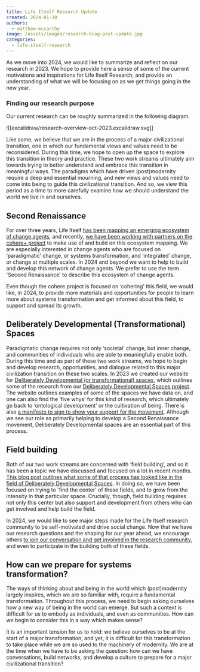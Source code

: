 ```yaml
---
title: Life Itself Research Update
created: 2024-01-30
authors:
  - matthew-mccarthy
image: /assets/images/research-blog-post-update.jpg
categories:
  - life-itself-research
---
```

As we move into 2024, we would like to summarize and reflect on our research in 2023. We hope to provide here a sense of some of the current motivations and inspirations for Life Itself Research, and provide an understanding of what we will be focusing on as we get things going in the new year. 

### Finding our research purpose 

Our current research can be roughly summarized in the following diagram.

![[excalidraw/research-overview-oct-2023.excalidraw.svg]]

Like some, we believe that we are in the process of a major civilizational transition, one in which our fundamental views and values need to be reconsidered. During this time, we hope to open up the space to explore this transition in theory and practice. These two work streams ultimately aim towards trying to better understand and embrace this transition in meaningful ways. The paradigms which have driven (post)modernity require a deep and essential mourning, and new views and values need to come into being to guide this civilizational transition. And so, we view this period as a time to more carefully examine how we should understand the world we live in and ourselves.

## Second Renaissance 

For over three years, Life Itself [has been mapping an emerging ecosystem of change agents](https://ecosystem.lifeitself.org/), and recently, [we have been working with partners on the cohere+ project](https://lifeitself.org/blog/2023/08/30/cohere-erasmus-mapping-announce) to make use of and build on this ecosystem mapping. We are especially interested in change agents who are focused on ‘paradigmatic’ change, or systems transformation, and ‘integrated’ change, or change at multiple scales. In 2024 and beyond we want to help to build and develop this network of change agents. We prefer to use the term 'Second Renaissance' to describe this ecosystem of change agents. 

Even though the cohere project is focused on ‘cohering’ this field, we would like, in 2024, to provide more materials and opportunities for people to learn more about systems transformation and get informed about this field, to support and spread its growth.
  
## Deliberately Developmental (Transformational) Spaces

Paradigmatic change requires not only ‘societal’ change, but inner change, and communities of individuals who are able to meaningfully enable both.  During this time and as part of these two work streams, we hope to begin and develop research, opportunities, and dialogue related to this major civilization transition on these two scales. In 2023 we created our website for [Deliberately Developmental (or transformational) spaces](https://developmentalspaces.org/), which outlines some of the research from our [Deliberately Developmental Spaces project](https://lifeitself.org/blog/2021/10/05/deliberately-developmental-spaces-a-key-to-addressing-the-metacrisis). The website outlines examples of some of the spaces we have data on, and one can also find the ‘five whys’ for this kind of research, which ultimately go back to ‘ontological development’ or the cultivation of being. There is also [a manifesto to sign to show your support for the movement](https://developmentalspaces.org/). Although we see our role as primarily helping to develop a Second Renaissance movement, Deliberately Developmental spaces are an essential part of this process. 
  
## Field building 

Both of our two work streams are concerned with ‘field building’, and so it has been a topic we have discussed and focused on a lot in recent months. [This blog post outlines what some of that process has looked like in the field of Deliberately Developmental Spaces](https://lifeitself.org/blog/2023/12/11/finding-the-center-blog-post). In doing so, we have been focused on trying to 'find the center' of these fields, and to grow from the intensity in that particular space. Crucially, though, field building requires not only this center but also support and development from others who can get involved and help build the field. 

In 2024, we would like to see major steps made for the Life Itself research community to be self-motivated and drive social change. Now that we have our research questions and the shaping for our year ahead, we encourage others [to join our conversation and get involved in the research community](https://lifeitself.org/research#how-to-join-in), and even to participate in the building both of these fields. 

## How can we prepare for systems transformation? 

The ways of thinking about and being in the world which (post)modernity largely inspires, which we are so familiar with, require a fundamental transformation. Throughout this process, we need to begin asking ourselves how a new way of being in the world can emerge. But such a  context is difficult for us to embody as individuals, and even as communities. How can we begin to consider this in a way which makes sense? 

It is an important tension for us to hold: we believe ourselves to be at the start of a major transformation, and yet, it is difficult for this transformation to take place while we are so used to the machinery of modernity. We are at the time when we have to be asking the question:  how can we have conversations, build networks, and develop a culture to prepare for a major civilizational transition? 